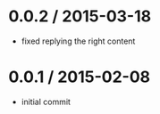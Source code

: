 
0.0.2 / 2015-03-18
==================

  * fixed replying the right content


0.0.1 / 2015-02-08
==================

  * initial commit

